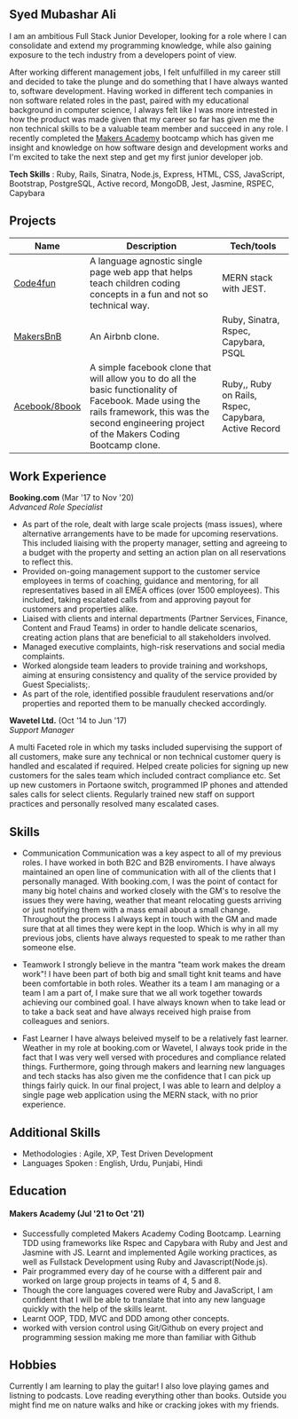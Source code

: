 ## Syed Mubashar Ali

I am an ambitious Full Stack Junior Developer, looking for a role where I can consolidate and extend my programming knowledge, while also gaining exposure to the tech industry from a developers point of view.

After working different management jobs, I felt unfulfilled in my career still and decided to take the plunge and do something that I have always wanted to, software development. Having worked in different tech companies in non software related roles in the past, paired with my educational background in computer science, I always felt like I was more intrested in how the product was made given that my career so far has given me the non technical skills to be a valuable team member and succeed in any role.
I recently completed the [Makers Academy](https://www.makers.tech/) bootcamp which has given me insight and knowledge on how software design and development works and I'm excited to take the next step and get my first junior developer job. 

**Tech Skills** : Ruby, Rails, Sinatra, Node.js, Express, HTML, CSS, JavaScript, Bootstrap, PostgreSQL, Active record, MongoDB, Jest, Jasmine, RSPEC, Capybara


## Projects

| Name                         | Description       | Tech/tools        |
| ---------------------------- | ----------------- | ----------------- |
|[Code4fun](https://github.com/moby-codes/makers-final-project)                      | A language agnostic single page web app that helps teach children coding concepts in a fun and not so technical way. | MERN stack with JEST. |
| [MakersBnB](https://github.com/danroche10/makers-bnb) | An Airbnb clone. | Ruby, Sinatra, Rspec, Capybara, PSQL             |
| [Acebook/8book](https://github.com/Willinlondon/acebook-rails-template-simple) | A simple facebook clone that will allow you to do all the basic functionality of Facebook. Made using the rails framework, this was the second engineering project of the Makers Coding Bootcamp clone. | Ruby,, Ruby on Rails, Rspec, Capybara, Active Record              |


## Work Experience

**Booking.com** (Mar '17 to Nov '20)  
_Advanced Role Specialist_

- As part of the role, dealt with large scale projects (mass issues), where alternative arrangements have to be made for upcoming reservations. This included liaising with the property manager, setting and agreeing to a budget with the property and setting an action plan on all reservations to reflect this.
- Provided on-going management support to the customer service employees in terms of coaching, guidance and mentoring, for all representatives based in all EMEA offices (over 1500 employees). This included, taking escalated calls from and approving payout for customers and properties alike.
- Liaised with clients and internal departments (Partner Services, Finance, Content and Fraud Teams) in order to handle delicate scenarios, creating action plans that are beneficial to all stakeholders involved.
- Managed executive complaints, high-risk reservations and social media complaints.
- Worked alongside team leaders to provide training and workshops, aiming at ensuring consistency and quality of the service provided by Guest Specialists;.
- As part of the role, identified possible fraudulent reservations and/or properties and reported them to be manually checked accordingly.


**Wavetel Ltd.** (Oct '14 to Jun '17)  
_Support Manager_

A multi Faceted role in which my tasks included supervising the support of all customers, make sure any technical or non technical customer query is handled and escalated if required. Helped create policies for signing up new customers for the sales team which included contract compliance etc. Set up new customers in Portaone switch, programmed IP phones and attended sales calls for select clients. Regularly trained new staff on support practices and personally resolved many escalated cases.

## Skills

- Communication
Communication was a key aspect to all of my previous roles. I have worked in both B2C and B2B enviroments. I have always maintained an open line of communication with all of the clients that I personally managed. With booking.com, I was the point of contact for many big hotel chains and worked closely with the GM's to resolve the issues they were having, weather that meant relocating guests arriving or just notifying them with a mass email about a small change. Throughout the process I always kept in touch with the GM and made sure that at all times they were kept in the loop. Which is why in all my previous jobs, clients have always requested to speak to me rather than someone else.

- Teamwork
I strongly believe in the mantra "team work makes the dream work"! I have been part of both big and small tight knit teams and have been comfortable in both roles. Weather its a team I am managing or a team I am a part of, I make sure that we all work together towards achieving our combined goal. I have always known when to take lead or to take a back seat and have always received high praise from colleagues and seniors. 

- Fast Learner
I have always beleived myself to be a relatively fast learner. Weather in my role at booking.com or Wavetel, I always took pride in the fact that I was very well versed with procedures and compliance related things. Furthermore, going through makers and learning new languages and tech stacks has also given me the confidence that I can pick up things fairly quick. In our final project, I was able to learn and delploy a single page web application using the MERN stack, with no prior experience. 

## Additional Skills

- Methodologies : Agile, XP, Test Driven Development
- Languages Spoken : English, Urdu, Punjabi, Hindi


## Education

#### Makers Academy (Jul '21 to Oct '21)
- Successfully completed Makers Academy Coding Bootcamp. Learning TDD using frameworks like Rspec and Capybara with Ruby and Jest and Jasmine with JS. Learnt and implemented Agile working practices, as well as Fullstack Development using Ruby and Javascript(Node.js).
- Pair programmed every day of he course with a different pair and worked on large group projects in teams of 4, 5 and 8.
- Though the core languages covered were Ruby and JavaScript, I am confident that I will be able to translate that into any new language quickly with the help of the skills learnt. 
- Learnt OOP, TDD, MVC and DDD among other concepts. 
- worked with version control using Git/Github on every project and programming session making me more than familiar with Github

## Hobbies

Currently I am learning to play the guitar! I also love playing games and listning to podcasts. Love reading everything other than books. Outside you might find me on nature walks and hike or cracking jokes with my friends. 
